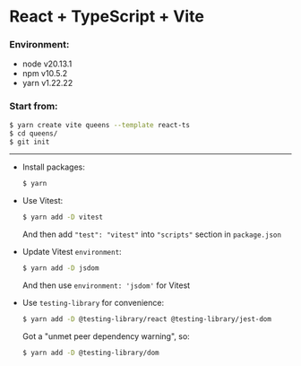 # React + TypeScript + Vite

### Environment:
- node v20.13.1
- npm v10.5.2
- yarn v1.22.22

### Start from:
```bash
$ yarn create vite queens --template react-ts
$ cd queens/
$ git init
```

---

- Install packages:
  ```bash
  $ yarn
  ```

- Use Vitest:
  ```bash
  $ yarn add -D vitest
  ```
  And then add `"test": "vitest"` into `"scripts"` section in `package.json`

- Update Vitest `environment`:
  ```bash
  $ yarn add -D jsdom
  ```
  And then use `environment: 'jsdom'` for Vitest

- Use `testing-library` for convenience:
  ```bash
  $ yarn add -D @testing-library/react @testing-library/jest-dom
  ```
  Got a "unmet peer dependency warning", so:
  ```bash
  $ yarn add -D @testing-library/dom
  ```
